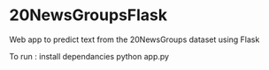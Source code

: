 # 20NewsGroupsFlask
Web app to predict text from the 20NewsGroups dataset using Flask

To run :
install dependancies
python app.py

